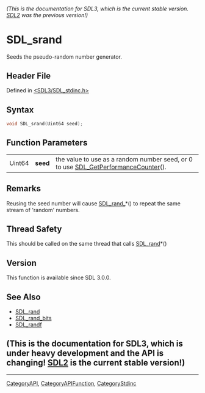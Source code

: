 ###### (This is the documentation for SDL3, which is the current stable version. [SDL2](https://wiki.libsdl.org/SDL2/) was the previous version!)
# SDL_srand

Seeds the pseudo-random number generator.

## Header File

Defined in [<SDL3/SDL_stdinc.h>](https://github.com/libsdl-org/SDL/blob/main/include/SDL3/SDL_stdinc.h)

## Syntax

```c
void SDL_srand(Uint64 seed);
```

## Function Parameters

|        |          |                                                                                                                 |
| ------ | -------- | --------------------------------------------------------------------------------------------------------------- |
| Uint64 | **seed** | the value to use as a random number seed, or 0 to use [SDL_GetPerformanceCounter](SDL_GetPerformanceCounter)(). |

## Remarks

Reusing the seed number will cause [SDL_rand_](SDL_rand_)*() to repeat the
same stream of 'random' numbers.

## Thread Safety

This should be called on the same thread that calls [SDL_rand](SDL_rand)*()

## Version

This function is available since SDL 3.0.0.

## See Also

- [SDL_rand](SDL_rand)
- [SDL_rand_bits](SDL_rand_bits)
- [SDL_randf](SDL_randf)


## (This is the documentation for SDL3, which is under heavy development and the API is changing! [SDL2](https://wiki.libsdl.org/SDL2/) is the current stable version!)



----
[CategoryAPI](CategoryAPI), [CategoryAPIFunction](CategoryAPIFunction), [CategoryStdinc](CategoryStdinc)


